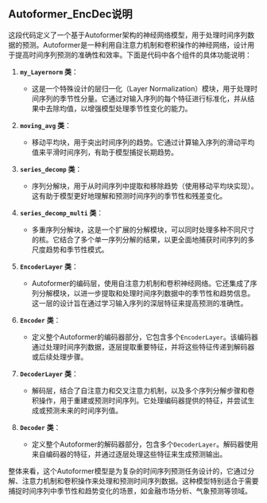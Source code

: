 ## Autoformer_EncDec说明
这段代码定义了一个基于Autoformer架构的神经网络模型，用于处理时间序列数据的预测。Autoformer是一种利用自注意力机制和卷积操作的神经网络，设计用于提高时间序列预测的准确性和效率。下面是代码中各个组件的具体功能说明：

1. **`my_Layernorm` 类**：
   - 这是一个特殊设计的层归一化（Layer Normalization）模块，用于处理时间序列的季节性分量。它通过对输入序列的每个特征进行标准化，并从结果中去除均值，以增强模型处理季节性变化的能力。

2. **`moving_avg` 类**：
   - 移动平均块，用于突出时间序列的趋势。它通过计算输入序列的滑动平均值来平滑时间序列，有助于模型捕捉长期趋势。

3. **`series_decomp` 类**：
   - 序列分解块，用于从时间序列中提取和移除趋势（使用移动平均块实现）。这有助于模型更好地理解和预测时间序列的季节性和残差变化。

4. **`series_decomp_multi` 类**：
   - 多重序列分解块，这是一个扩展的分解模块，可以同时处理多种不同尺寸的核。它结合了多个单一序列分解的结果，以更全面地捕获时间序列的多尺度趋势和季节性模式。

5. **`EncoderLayer` 类**：
   - Autoformer的编码层，使用自注意力机制和卷积神经网络。它还集成了序列分解模块，以进一步提取和处理时间序列数据中的季节性和趋势信息。这一层的设计旨在通过学习输入序列的深层特征来提高预测的准确性。

6. **`Encoder` 类**：
   - 定义整个Autoformer的编码器部分，它包含多个`EncoderLayer`。该编码器通过处理时间序列数据，逐层提取重要特征，并将这些特征传递到解码器或后续处理步骤。

7. **`DecoderLayer` 类**：
   - 解码层，结合了自注意力和交叉注意力机制，以及多个序列分解步骤和卷积操作，用于重建或预测时间序列。它处理编码器提供的特征，并尝试生成或预测未来的时间序列值。

8. **`Decoder` 类**：
   - 定义整个Autoformer的解码器部分，包含多个`DecoderLayer`。解码器使用来自编码器的特征，并通过逐层处理这些特征来生成预测输出。

整体来看，这个Autoformer模型是为复杂的时间序列预测任务设计的，它通过分解、注意力机制和卷积操作来处理和预测时间序列数据。这种模型特别适合于需要捕捉时间序列中季节性和趋势变化的场景，如金融市场分析、气象预测等领域。
